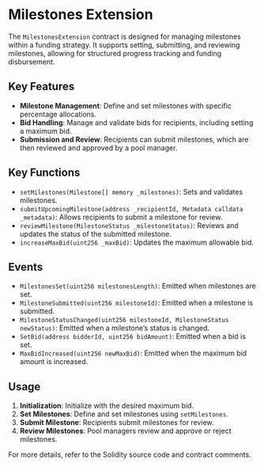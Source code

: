 
# Milestones Extension

The `MilestonesExtension` contract is designed for managing milestones within a funding strategy. It supports setting, submitting, and reviewing milestones, allowing for structured progress tracking and funding disbursement.

## Key Features

- **Milestone Management**: Define and set milestones with specific percentage allocations.
- **Bid Handling**: Manage and validate bids for recipients, including setting a maximum bid.
- **Submission and Review**: Recipients can submit milestones, which are then reviewed and approved by a pool manager.

## Key Functions

- `setMilestones(Milestone[] memory _milestones)`: Sets and validates milestones.
- `submitUpcomingMilestone(address _recipientId, Metadata calldata _metadata)`: Allows recipients to submit a milestone for review.
- `reviewMilestone(MilestoneStatus _milestoneStatus)`: Reviews and updates the status of the submitted milestone.
- `increaseMaxBid(uint256 _maxBid)`: Updates the maximum allowable bid.

## Events

- `MilestonesSet(uint256 milestonesLength)`: Emitted when milestones are set.
- `MilestoneSubmitted(uint256 milestoneId)`: Emitted when a milestone is submitted.
- `MilestoneStatusChanged(uint256 milestoneId, MilestoneStatus newStatus)`: Emitted when a milestone’s status is changed.
- `SetBid(address bidderId, uint256 bidAmount)`: Emitted when a bid is set.
- `MaxBidIncreased(uint256 newMaxBid)`: Emitted when the maximum bid amount is increased.

## Usage

1. **Initialization**: Initialize with the desired maximum bid.
2. **Set Milestones**: Define and set milestones using `setMilestones`.
3. **Submit Milestone**: Recipients submit milestones for review.
4. **Review Milestones**: Pool managers review and approve or reject milestones.

For more details, refer to the Solidity source code and contract comments.
